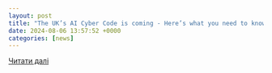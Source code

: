 ```yaml
---
layout: post
title: "The UK’s AI Cyber Code is coming - Here’s what you need to know"
date: 2024-08-06 13:57:52 +0000
categories: [news]
---
```


[Читати далі](https://the-cfo.io/2024/08/06/the-uks-ai-cyber-code-is-coming-heres-what-you-need-to-know/)
